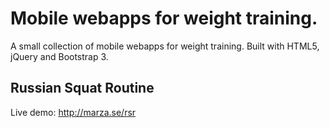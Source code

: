 Mobile webapps for weight training.
===============

A small collection of mobile webapps for weight training.
Built with HTML5, jQuery and Bootstrap 3.

Russian Squat Routine
---------------
Live demo: http://marza.se/rsr

